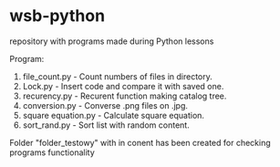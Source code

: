 # wsb-python

repository with programs made during Python lessons

Program:
1.	file_count.py - Count numbers of files in directory.
2.	Lock.py - Insert code and compare it with saved one.
3.	recurency.py - Recurent function making catalog tree.
4.	conversion.py - Converse .png files on .jpg.
5.	square equation.py - Calculate square equation.
6.	sort_rand.py - Sort list with random content.

Folder "folder_testowy" with in conent has been created for checking programs functionality